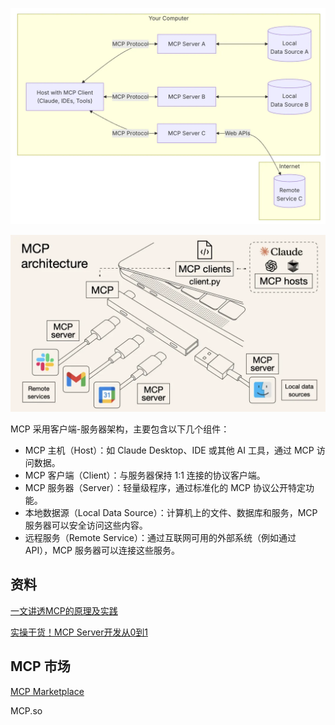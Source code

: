![](./src/20250520101757.png)

![](./src/20250520101908.webp)

MCP 采用客户端-服务器架构，主要包含以下几个组件：

- MCP 主机（Host）：如 Claude Desktop、IDE 或其他 AI 工具，通过 MCP 访问数据。
- MCP 客户端（Client）：与服务器保持 1:1 连接的协议客户端。
- MCP 服务器（Server）：轻量级程序，通过标准化的 MCP 协议公开特定功能。
- 本地数据源（Local Data Source）：计算机上的文件、数据库和服务，MCP 服务器可以安全访问这些内容。
- 远程服务（Remote Service）：通过互联网可用的外部系统（例如通过 API），MCP 服务器可以连接这些服务。

## 资料

[一文讲透MCP的原理及实践](https://mp.weixin.qq.com/s/kElGH8WvrHr_0Hv-nQT8lQ)

[实操干货！MCP Server开发从0到1](https://mp.weixin.qq.com/s/H5RLAeYTkyTIZFUM9AdkLQ)

## MCP 市场

[MCP Marketplace](https://mcp.higress.ai/)

MCP.so